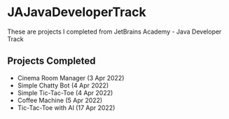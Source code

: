 # JAJavaDeveloperTrack

These are projects I completed from JetBrains Academy - Java Developer Track

## Projects Completed

- Cinema Room Manager (3 Apr 2022)
- Simple Chatty Bot (4 Apr 2022)
- Simple Tic-Tac-Toe (4 Apr 2022)
- Coffee Machine (5 Apr 2022)
- Tic-Tac-Toe with AI (17 Apr 2022) 
